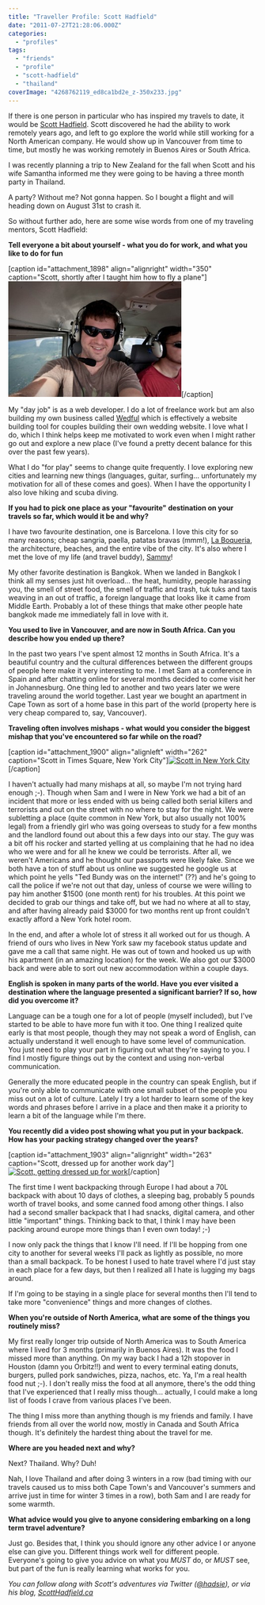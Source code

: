 ```yaml
---
title: "Traveller Profile: Scott Hadfield"
date: "2011-07-27T21:28:06.000Z"
categories: 
  - "profiles"
tags: 
  - "friends"
  - "profile"
  - "scott-hadfield"
  - "thailand"
coverImage: "4268762119_ed8ca1bd2e_z-350x233.jpg"
---
```


If there is one person in particular who has inspired my travels to date, it would be [Scott Hadfield](http://scotthadfield.ca/). Scott discovered he had the ability to work remotely years ago, and left to go explore the world while still working for a North American company. He would show up in Vancouver from time to time, but mostly he was working remotely in Buenos Aires or South Africa.

I was recently planning a trip to New Zealand for the fall when Scott and his wife Samantha informed me they were going to be having a three month party in Thailand.

A party? Without me? Not gonna happen. So I bought a flight and will heading down on August 31st to crash it.

So without further ado, here are some wise words from one of my traveling mentors, Scott Hadfield:

**Tell everyone a bit about yourself - what you do for work, and what you like to do for fun**

\[caption id="attachment\_1898" align="alignright" width="350" caption="Scott, shortly after I taught him how to fly a plane"\][![](images/4268762119_ed8ca1bd2e_z-350x233.jpg "Flying an airplane!")](http://www.flickr.com/photos/hadsie/4268762119/)\[/caption\]

My "day job" is as a web developer. I do a lot of freelance work but am also building my own business called [Wedful](http://wedful.com/) which is effectively a website building tool for couples building their own wedding website. I love what I do, which I think helps keep me motivated to work even when I might rather go out and explore a new place (I've found a pretty decent balance for this over the past few years).

What I do "for play" seems to change quite frequently. I love exploring new cities and learning new things (languages, guitar, surfing... unfortunately my motivation for all of these comes and goes). When I have the opportunity I also love hiking and scuba diving.

**If you had to pick one place as your "favourite" destination on your travels so far, which would it be and why?**

I have two favourite destination, one is Barcelona. I love this city for so many reasons; cheap sangria, paella, patatas bravas (mmm!), [La Boqueria](http://en.wikipedia.org/wiki/La_Boqueria), the architecture, beaches, and the entire vibe of the city. It's also where I met the love of my life (and travel buddy), [Sammy](http://atsmath.com/)!

My other favorite destination is Bangkok. When we landed in Bangkok I think all my senses just hit overload... the heat, humidity, people harassing you, the smell of street food, the smell of traffic and trash, tuk tuks and taxis weaving in an out of traffic, a foreign language that looks like it came from Middle Earth. Probably a lot of these things that make other people hate bangkok made me immediately fall in love with it.

**You used to live in Vancouver, and are now in South Africa. Can you describe how you ended up there?**

In the past two years I've spent almost 12 months in South Africa. It's a beautiful country and the cultural differences between the different groups of people here make it very interesting to me. I met Sam at a conference in Spain and after chatting online for several months decided to come visit her in Johannesburg. One thing led to another and two years later we were traveling around the world together. Last year we bought an apartment in Cape Town as sort of a home base in this part of the world (property here is very cheap compared to, say, Vancouver).

**Traveling often involves mishaps - what would you consider the biggest mishap that you've encountered so far while on the road?**

\[caption id="attachment\_1900" align="alignleft" width="262" caption="Scott in Times Square, New York City"\][![](images/2792276842_87dc26500b_z-262x350.jpg "Scott in New York City")](http://www.flickr.com/photos/hadsie/4268762119/)\[/caption\]

I haven't actually had many mishaps at all, so maybe I'm not trying hard enough ;-). Though when Sam and I were in New York we had a bit of an incident that more or less ended with us being called both serial killers and terrorists and out on the street with no where to stay for the night. We were subletting a place (quite common in New York, but also usually not 100% legal) from a friendly girl who was going overseas to study for a few months and the landlord found out about this a few days into our stay. The guy was a bit off his rocker and started yelling at us complaining that he had no idea who we were and for all he knew we could be terrorists. After all, we weren't Americans and he thought our passports were likely fake. Since we both have a ton of stuff about us online we suggested he google us at which point he yells "Ted Bundy was on the internet!" (??) and he's going to call the police if we're not out that day, unless of course we were willing to pay him another $1500 (one month rent) for his troubles. At this point we decided to grab our things and take off, but we had no where at all to stay, and after having already paid $3000 for two months rent up front couldn't exactly afford a New York hotel room.

In the end, and after a whole lot of stress it all worked out for us though. A friend of ours who lives in New York saw my facebook status update and gave me a call that same night. He was out of town and hooked us up with his apartment (in an amazing location) for the week. We also got our $3000 back and were able to sort out new accommodation within a couple days.

**English is spoken in many parts of the world. Have you ever visited a destination where the language presented a significant barrier? If so, how did you overcome it?**

Language can be a tough one for a lot of people (myself included), but I've started to be able to have more fun with it too. One thing I realized quite early is that most people, though they may not speak a word of English, can actually understand it well enough to have some level of communication. You just need to play your part in figuring out what they're saying to you. I find I mostly figure things out by the context and using non-verbal communication.

Generally the more educated people in the country can speak English, but if you're only able to communicate with one small subset of the people you miss out on a lot of culture. Lately I try a lot harder to learn some of the key words and phrases before I arrive in a place and then make it a priority to learn a bit of the language while I'm there.

**You recently did a video post showing what you put in your backpack. How has your packing strategy changed over the years?**

\[caption id="attachment\_1903" align="alignright" width="263" caption="Scott, dressed up for another work day"\][![](images/4061049046_8160242ee8_z-1-263x350.jpg "Scott, getting dressed up for work")](http://www.migratorynerd.com/wordpress/wp-content/uploads/2011/07/4061049046_8160242ee8_z-1.jpg)\[/caption\]

The first time I went backpacking through Europe I had about a 70L backpack with about 10 days of clothes, a sleeping bag, probably 5 pounds worth of travel books, and some canned food among other things. I also had a second smaller backpack that I had snacks, digital camera, and other little "important" things. Thinking back to that, I think I may have been packing around europe more things than I even own today! ;-)

I now only pack the things that I know I'll need. If I'll be hopping from one city to another for several weeks I'll pack as lightly as possible, no more than a small backpack. To be honest I used to hate travel where I'd just stay in each place for a few days, but then I realized all I hate is lugging my bags around.

If I'm going to be staying in a single place for several months then I'll tend to take more "convenience" things and more changes of clothes.

**When you're outside of North America, what are some of the things you routinely miss?**

My first really longer trip outside of North America was to South America where I lived for 3 months (primarily in Buenos Aires). It was the food I missed more than anything. On my way back I had a 12h stopover in Houston (damn you Orbitz!!) and went to every terminal eating donuts, burgers, pulled pork sandwiches, pizza, nachos, etc. Ya, I'm a real health food nut ;-). I don't really miss the food at all anymore, there's the odd thing that I've experienced that I really miss though... actually, I could make a long list of foods I crave from various places I've been.

The thing I miss more than anything though is my friends and family. I have friends from all over the world now, mostly in Canada and South Africa though. It's definitely the hardest thing about the travel for me.

**Where are you headed next and why?**

Next? Thailand. Why? Duh!

Nah, I love Thailand and after doing 3 winters in a row (bad timing with our travels caused us to miss both Cape Town's and Vancouver's summers and arrive just in time for winter 3 times in a row), both Sam and I are ready for some warmth.

**What advice would you give to anyone considering embarking on a long term travel adventure?**

Just go. Besides that, I think you should ignore any other advice I or anyone else can give you. Different things work well for different people. Everyone's going to give you advice on what you _MUST_ do, or _MUST_ see, but part of the fun is really learning what works for you.

_You can follow along with Scott's adventures via Twitter ([@hadsie](http://twitter.com/hadsie)), or via his blog, [ScottHadfield.ca](http://www.scotthadfield.ca)_
